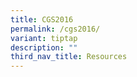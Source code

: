 ```yaml
---
title: CGS2016
permalink: /cgs2016/
variant: tiptap
description: ""
third_nav_title: Resources
---
```


